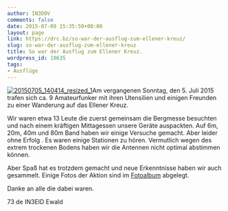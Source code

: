 ```yaml
---
author: IN3DOV
comments: false
date: 2015-07-09 15:35:59+00:00
layout: page
link: https://drc.bz/so-war-der-ausflug-zum-ellener-kreuz/
slug: so-war-der-ausflug-zum-ellener-kreuz
title: So war der Ausflug zum Ellener Kreuz.
wordpress_id: 10635
tags:
- Ausflüge
---
```


[![20150705_140414_resized_1](https://drc.bz/wp-content/uploads/2015/07/20150705_140414_resized_1-169x300.jpg)](https://drc.bz/wp-content/uploads/2015/07/20150705_140414_resized_1.jpg)Am vergangenen Sonntag, den 5. Juli 2015 trafen sich ca. 9 Amateurfunker mit ihren Utensilien und einigen Freunden zu einer Wanderung auf das Ellener Kreuz.




Wir waren etwa 13 Leute die zuerst gemeinsam die Bergmesse besuchten und nach einem kräftigen Mittagessen unsere Geräte auspackten. Auf 6m, 20m, 40m und 80m Band haben wir einige Versuche gemacht. Aber leider ohne Erfolg . Es waren einige Stationen zu hören. Vermutlich wegen des extrem trockenen Bodens haben wir die Antennen nicht optimal abstimmen können.




Aber Spaß hat es trotzdem gemacht und neue Erkenntnisse haben wir auch gesammelt. Einige Fotos der Aktion sind im [Fotoalbum](https://drc.bz/drc-intern/fotoalbum/?occur=1&cover=0&album=129) abgelegt.




Danke an alle die dabei waren.




73 de IN3EID Ewald







